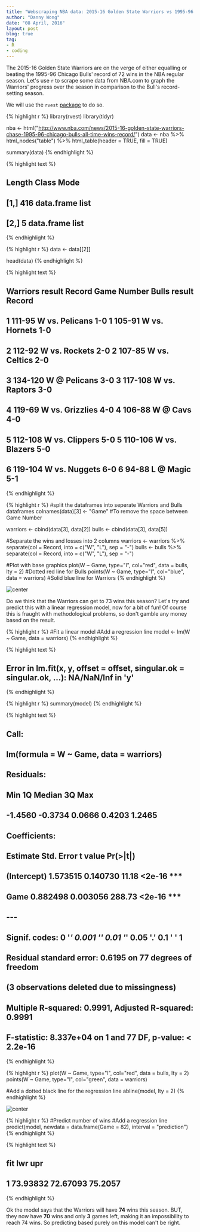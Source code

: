 ```yaml
---
title: "Webscraping NBA data: 2015-16 Golden State Warriors vs 1995-96 Chicago Bulls"
author: "Danny Wong"
date: "08 April, 2016"
layout: post
blog: true
tag:
- R
- coding
---
```


The 2015-16 Golden State Warriors are on the verge of either equalling or beating the 1995-96 Chicago Bulls' record of 72 wins in the NBA regular season. Let's use `r` to scrape some data from NBA.com to graph the Warriors' progress over the season in comparison to the Bull's record-setting season.

We will use the `rvest` [package](http://blog.rstudio.org/2014/11/24/rvest-easy-web-scraping-with-r/) to do so.


{% highlight r %}
library(rvest)
library(tidyr)

nba <- html("http://www.nba.com/news/2015-16-golden-state-warriors-chase-1995-96-chicago-bulls-all-time-wins-record/")
data <- nba %>% html_nodes("table") %>% html_table(header = TRUE, fill = TRUE)

summary(data)
{% endhighlight %}



{% highlight text %}
##      Length Class      Mode
## [1,] 416    data.frame list
## [2,]   5    data.frame list
{% endhighlight %}



{% highlight r %}
data <- data[[2]]

head(data)
{% endhighlight %}



{% highlight text %}
##          Warriors result Record Game Number          Bulls result Record
## 1  111-95 W vs. Pelicans    1-0           1  105-91 W vs. Hornets    1-0
## 2   112-92 W vs. Rockets    2-0           2  107-85 W vs. Celtics    2-0
## 3   134-120 W @ Pelicans    3-0           3 117-108 W vs. Raptors    3-0
## 4 119-69 W vs. Grizzlies    4-0           4       106-88 W @ Cavs    4-0
## 5 112-108 W vs. Clippers    5-0           5 110-106 W vs. Blazers    5-0
## 6  119-104 W vs. Nuggets    6-0           6       94-88 L @ Magic    5-1
{% endhighlight %}



{% highlight r %}
#split the dataframes into seperate Warriors and Bulls dataframes 
colnames(data)[3] <- "Game" #To remove the space between Game Number

warriors <- cbind(data[3], data[2])
bulls <- cbind(data[3], data[5])

#Separate the wins and losses into 2 columns
warriors <- warriors %>% separate(col = Record, into = c("W", "L"), sep = "-")
bulls <- bulls %>% separate(col = Record, into = c("W", "L"), sep = "-")

#Plot with base graphics
plot(W ~ Game, type="l", col="red", data = bulls, lty = 2) #Dotted red line for Bulls
points(W ~ Game, type="l", col="blue", data = warriors) #Solid blue line for Warriors 
{% endhighlight %}

![center](/figures/2016-04-08-Webscraping-NBA-data-2015-16-Golden-State-Warriors-vs-1995-96-Chicago-Bulls/unnamed-chunk-1-1.png) 

Do we think that the Warriors can get to 73 wins this season? Let's try and predict this with a linear regression model, now for a bit of fun! Of course this is fraught with methodological problems, so don't gamble any money based on the result.


{% highlight r %}
#Fit a linear model
#Add a regression line
model <- lm(W ~ Game, data = warriors)
{% endhighlight %}



{% highlight text %}
## Error in lm.fit(x, y, offset = offset, singular.ok = singular.ok, ...): NA/NaN/Inf in 'y'
{% endhighlight %}



{% highlight r %}
summary(model)
{% endhighlight %}



{% highlight text %}
## 
## Call:
## lm(formula = W ~ Game, data = warriors)
## 
## Residuals:
##     Min      1Q  Median      3Q     Max 
## -1.4560 -0.3734  0.0666  0.4203  1.2465 
## 
## Coefficients:
##             Estimate Std. Error t value Pr(>|t|)    
## (Intercept) 1.573515   0.140730   11.18   <2e-16 ***
## Game        0.882498   0.003056  288.73   <2e-16 ***
## ---
## Signif. codes:  0 '***' 0.001 '**' 0.01 '*' 0.05 '.' 0.1 ' ' 1
## 
## Residual standard error: 0.6195 on 77 degrees of freedom
##   (3 observations deleted due to missingness)
## Multiple R-squared:  0.9991,	Adjusted R-squared:  0.9991 
## F-statistic: 8.337e+04 on 1 and 77 DF,  p-value: < 2.2e-16
{% endhighlight %}



{% highlight r %}
plot(W ~ Game, type="l", col="red", data = bulls, lty = 2)
points(W ~ Game, type="l", col="green", data = warriors)

#Add a dotted black line for the regression line
abline(model, lty = 2)
{% endhighlight %}

![center](/figures/2016-04-08-Webscraping-NBA-data-2015-16-Golden-State-Warriors-vs-1995-96-Chicago-Bulls/unnamed-chunk-2-1.png) 

{% highlight r %}
#Predict number of wins
#Add a regression line
predict(model, newdata = data.frame(Game = 82), interval = "prediction")
{% endhighlight %}



{% highlight text %}
##        fit      lwr     upr
## 1 73.93832 72.67093 75.2057
{% endhighlight %}

Ok the model says that the Warriors will have **74** wins this season. BUT, they now have **70** wins and only **3** games left, making it an impossibility to reach 74 wins. So predicting based purely on this model can't be right.
